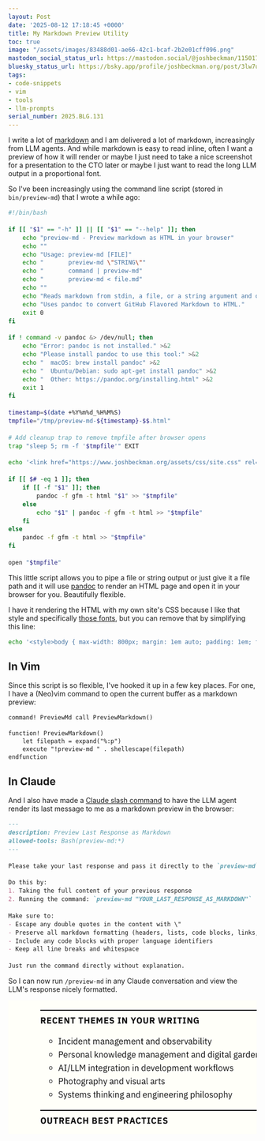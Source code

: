 ```yaml
---
layout: Post
date: '2025-08-12 17:18:45 +0000'
title: My Markdown Preview Utility
toc: true
image: "/assets/images/83488d01-ae66-42c1-bcaf-2b2e01cff096.png"
mastodon_social_status_url: https://mastodon.social/@joshbeckman/115017020104107179
bluesky_status_url: https://bsky.app/profile/joshbeckman.org/post/3lw7u7g6kqm2e
tags:
- code-snippets
- vim
- tools
- llm-prompts
serial_number: 2025.BLG.131
---
```

I write a lot of [markdown](https://www.markdownguide.org/) and I am delivered a lot of markdown, increasingly from LLM agents. And while markdown is easy to read inline, often I want a preview of how it will render or maybe I just need to take a nice screenshot for a presentation to the CTO later or maybe I just want to read the long LLM output in a proportional font.

So I've been increasingly using the command line script (stored in `bin/preview-md`) that I wrote a while ago:

```sh
#!/bin/bash

if [[ "$1" == "-h" ]] || [[ "$1" == "--help" ]]; then
    echo "preview-md - Preview markdown as HTML in your browser"
    echo ""
    echo "Usage: preview-md [FILE]"
    echo "       preview-md \"STRING\""
    echo "       command | preview-md"
    echo "       preview-md < file.md"
    echo ""
    echo "Reads markdown from stdin, a file, or a string argument and opens it as HTML in your browser."
    echo "Uses pandoc to convert GitHub Flavored Markdown to HTML."
    exit 0
fi

if ! command -v pandoc &> /dev/null; then
    echo "Error: pandoc is not installed." >&2
    echo "Please install pandoc to use this tool:" >&2
    echo "  macOS: brew install pandoc" >&2
    echo "  Ubuntu/Debian: sudo apt-get install pandoc" >&2
    echo "  Other: https://pandoc.org/installing.html" >&2
    exit 1
fi

timestamp=$(date +%Y%m%d_%H%M%S)
tmpfile="/tmp/preview-md-${timestamp}-$$.html"

# Add cleanup trap to remove tmpfile after browser opens
trap "sleep 5; rm -f '$tmpfile'" EXIT

echo '<link href="https://www.joshbeckman.org/assets/css/site.css" rel="stylesheet"><style>body { max-width: 800px; margin: 1em auto; padding: 1em; font-family: "IBM Plex Sans", sans-serif; }</style>' > "$tmpfile"

if [[ $# -eq 1 ]]; then
    if [[ -f "$1" ]]; then
        pandoc -f gfm -t html "$1" >> "$tmpfile"
    else
        echo "$1" | pandoc -f gfm -t html >> "$tmpfile"
    fi
else
    pandoc -f gfm -t html >> "$tmpfile"
fi

open "$tmpfile"
```

This little script allows you to pipe a file or string output or just give it a file path and it will use [pandoc](https://pandoc.org/) to render an HTML page and open it in your browser for you. Beautifully flexible.

I have it rendering the HTML with my own site's CSS because I like that style and specifically [those fonts](https://www.joshbeckman.org/blog/my-favorite-fonts), but you can remove that by simplifying this line:

```sh
echo '<style>body { max-width: 800px; margin: 1em auto; padding: 1em; font-family: sans-serif; }</style>' > "$tmpfile"
```

## In Vim

Since this script is so flexible, I've hooked it up in a few key places. For one, I have a (Neo)vim command to open the current buffer as a markdown preview:

```vim
command! PreviewMd call PreviewMarkdown()

function! PreviewMarkdown()
    let filepath = expand("%:p")
    execute "!preview-md " . shellescape(filepath)
endfunction
```

## In Claude

And I also have made a [Claude slash command](https://docs.anthropic.com/en/docs/claude-code/slash-commands) to have the LLM agent render its last message to me as a markdown preview in the browser:

```md
---
description: Preview Last Response as Markdown
allowed-tools: Bash(preview-md:*)
---

Please take your last response and pass it directly to the `preview-md` command as a string argument for visual preview.

Do this by:
1. Taking the full content of your previous response
2. Running the command: `preview-md "YOUR_LAST_RESPONSE_AS_MARKDOWN"`

Make sure to:
- Escape any double quotes in the content with \"
- Preserve all markdown formatting (headers, lists, code blocks, links, etc.)
- Include any code blocks with proper language identifiers
- Keep all line breaks and whitespace

Just run the command directly without explanation.
```

So I can now run `/preview-md` in any Claude conversation and view the LLM's response nicely formatted.

<img width="520" height="271" alt="Example rendered LLM response" src="/assets/images/83488d01-ae66-42c1-bcaf-2b2e01cff096.png" />
